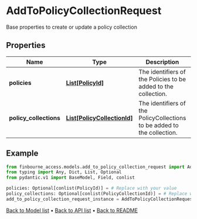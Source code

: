 # AddToPolicyCollectionRequest

Base properties to create or update a policy collection
## Properties
Name | Type | Description | Notes
------------ | ------------- | ------------- | -------------
**policies** | [**List[PolicyId]**](PolicyId.md) | The identifiers of the Policies to be added to the collection. | [optional] 
**policy_collections** | [**List[PolicyCollectionId]**](PolicyCollectionId.md) | The identifiers of the PolicyCollections to be added to the collection. | [optional] 
## Example

```python
from finbourne_access.models.add_to_policy_collection_request import AddToPolicyCollectionRequest
from typing import Any, Dict, List, Optional
from pydantic.v1 import BaseModel, Field, conlist

policies: Optional[conlist(PolicyId)] = # Replace with your value
policy_collections: Optional[conlist(PolicyCollectionId)] = # Replace with your value
add_to_policy_collection_request_instance = AddToPolicyCollectionRequest(policies=policies, policy_collections=policy_collections)

```

[Back to Model list](../README.md#documentation-for-models) &#8226; [Back to API list](../README.md#documentation-for-api-endpoints) &#8226; [Back to README](../README.md)

